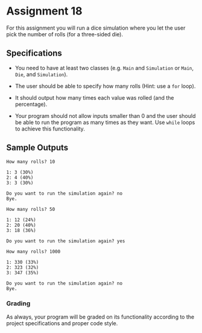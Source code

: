 # Assignment 18

For this assignment you will run a dice simulation where you let the user pick the number of rolls (for a three-sided die).

## Specifications

* You need to have at least two classes (e.g. `Main` and `Simulation` or `Main`, `Die`, and `Simulation`).

* The user should be able to specify how many rolls (Hint: use a `for` loop).

* It should output how many times each value was rolled (and the percentage).

* Your program should not allow inputs smaller than 0 and the user should be able to run the program as many times as they want. Use `while` loops to achieve this functionality.

## Sample Outputs
```
How many rolls? 10

1: 3 (30%)
2: 4 (40%)
3: 3 (30%)

Do you want to run the simulation again? no
Bye.
```

```
How many rolls? 50

1: 12 (24%)
2: 20 (40%)
3: 18 (36%)

Do you want to run the simulation again? yes

How many rolls? 1000

1: 330 (33%)
2: 323 (32%)
3: 347 (35%)

Do you want to run the simulation again? no
Bye.
```

### Grading

As always, your program will be graded on its functionality according to the project specifications and proper code style.

